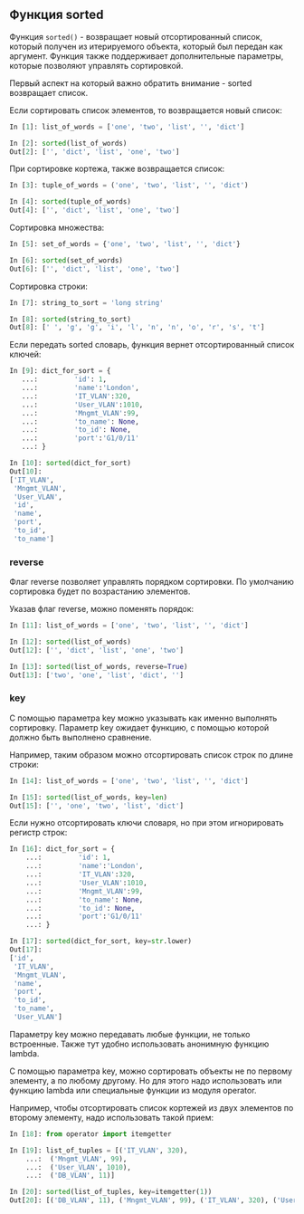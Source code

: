 ## Функция sorted

Функция ```sorted()``` - возвращает новый отсортированный список, который получен из итерируемого объекта, который был передан как аргумент.
Функция также поддерживает дополнительные параметры, которые позволяют управлять сортировкой.

Первый аспект на который важно обратить внимание - sorted возвращает список.

Если сортировать список элементов, то возвращается новый список:
```python
In [1]: list_of_words = ['one', 'two', 'list', '', 'dict']

In [2]: sorted(list_of_words)
Out[2]: ['', 'dict', 'list', 'one', 'two']
```

При сортировке кортежа, также возвращается список:
```python
In [3]: tuple_of_words = ('one', 'two', 'list', '', 'dict')

In [4]: sorted(tuple_of_words)
Out[4]: ['', 'dict', 'list', 'one', 'two']
```

Сортировка множества:
```python
In [5]: set_of_words = {'one', 'two', 'list', '', 'dict'}

In [6]: sorted(set_of_words)
Out[6]: ['', 'dict', 'list', 'one', 'two']
```

Сортировка строки:
```python
In [7]: string_to_sort = 'long string'

In [8]: sorted(string_to_sort)
Out[8]: [' ', 'g', 'g', 'i', 'l', 'n', 'n', 'o', 'r', 's', 't']
```

Если передать sorted словарь, функция вернет отсортированный список ключей:
```python
In [9]: dict_for_sort = {
   ...:         'id': 1,
   ...:         'name':'London',
   ...:         'IT_VLAN':320,
   ...:         'User_VLAN':1010,
   ...:         'Mngmt_VLAN':99,
   ...:         'to_name': None,
   ...:         'to_id': None,
   ...:         'port':'G1/0/11'
   ...: }

In [10]: sorted(dict_for_sort)
Out[10]:
['IT_VLAN',
 'Mngmt_VLAN',
 'User_VLAN',
 'id',
 'name',
 'port',
 'to_id',
 'to_name']
```


### reverse

Флаг reverse позволяет управлять порядком сортировки.
По умолчанию сортировка будет по возрастанию элементов.

Указав флаг reverse, можно поменять порядок:
```python
In [11]: list_of_words = ['one', 'two', 'list', '', 'dict']

In [12]: sorted(list_of_words)
Out[12]: ['', 'dict', 'list', 'one', 'two']

In [13]: sorted(list_of_words, reverse=True)
Out[13]: ['two', 'one', 'list', 'dict', '']
```

### key

С помощью параметра key можно указывать как именно выполнять сортировку.
Параметр key ожидает функцию, с помощью которой должно быть выполнено сравнение.

Например, таким образом можно отсортировать список строк по длине строки:
```python
In [14]: list_of_words = ['one', 'two', 'list', '', 'dict']

In [15]: sorted(list_of_words, key=len)
Out[15]: ['', 'one', 'two', 'list', 'dict']
```

Если нужно отсортировать ключи словаря, но при этом игнорировать регистр строк:
```python
In [16]: dict_for_sort = {
    ...:         'id': 1,
    ...:         'name':'London',
    ...:         'IT_VLAN':320,
    ...:         'User_VLAN':1010,
    ...:         'Mngmt_VLAN':99,
    ...:         'to_name': None,
    ...:         'to_id': None,
    ...:         'port':'G1/0/11'
    ...: }

In [17]: sorted(dict_for_sort, key=str.lower)
Out[17]:
['id',
 'IT_VLAN',
 'Mngmt_VLAN',
 'name',
 'port',
 'to_id',
 'to_name',
 'User_VLAN']
```

Параметру key можно передавать любые функции, не только встроенные.
Также тут удобно использовать анонимную функцию lambda.

С помощью параметра key, можно сортировать объекты не по первому элементу, а по любому другому.
Но для этого надо использовать или функцию lambda или специальные функции из модуля operator.


Например, чтобы отсортировать список кортежей из двух элементов по второму элементу, надо использовать такой прием:
```python
In [18]: from operator import itemgetter

In [19]: list_of_tuples = [('IT_VLAN', 320),
    ...:  ('Mngmt_VLAN', 99),
    ...:  ('User_VLAN', 1010),
    ...:  ('DB_VLAN', 11)]

In [20]: sorted(list_of_tuples, key=itemgetter(1))
Out[20]: [('DB_VLAN', 11), ('Mngmt_VLAN', 99), ('IT_VLAN', 320), ('User_VLAN', 1010)]
```


